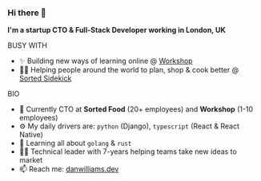 ### Hi there 👋

<!--
**djw27/djw27** is a ✨ _special_ ✨ repository because its `README.md` (this file) appears on your GitHub profile.

Here are some ideas to get you started:

- 🔭 I’m currently working on ...
- 🌱 I’m currently learning ...
- 👯 I’m looking to collaborate on ...
- 🤔 I’m looking for help with ...
- 💬 Ask me about ...
- 📫 How to reach me: ...
- 😄 Pronouns: ...
- ⚡ Fun fact: ...
-->

**I'm a startup CTO & Full-Stack Developer working in London, UK**

BUSY WITH

- ✨ Building new ways of learning online @ [Workshop](https://www.workshop.co.uk)
- 👩‍🍳 Helping people around the world to plan, shop & cook better @ [Sorted Sidekick](https://sortedfood.com/sidekick/)

BIO

- 🏢 Currently CTO at **Sorted Food** (20+ employees) and **Workshop** (1-10 employees)
- ⚙️ My daily drivers are: `python` (Django), `typescript` (React & React Native)
- 🌱 Learning all about `golang` & `rust`
- 🏋️‍♀️ Technical leader with 7-years helping teams take new ideas to market
- 📫 Reach me: [danwilliams.dev](https://danwilliams.dev)
